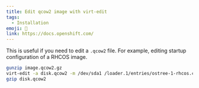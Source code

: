 ```yaml
---
title: Edit qcow2 image with virt-edit
tags:
  - Installation
emoji: 🧹
link: https://docs.openshift.com/
---
```


This is useful if you need to edit a `.qcow2` file. For example, editing startup configuration of a RHCOS image.

```bash
gunzip image.qcow2.gz
virt-edit -a disk.qcow2 -m /dev/sda1 /loader.1/entries/ostree-1-rhcos.conf
gzip disk.qcow2
```
